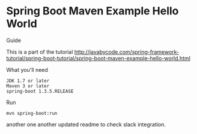 # Spring Boot Maven Example Hello World

Guide

This is a part of the tutorial http://javabycode.com/spring-framework-tutorial/spring-boot-tutorial/spring-boot-maven-example-hello-world.html

What you'll need

    JDK 1.7 or later
    Maven 3 or later
    spring-boot 1.3.5.RELEASE


Run

    mvn spring-boot:run


another one another updated readme to check slack integration. 

